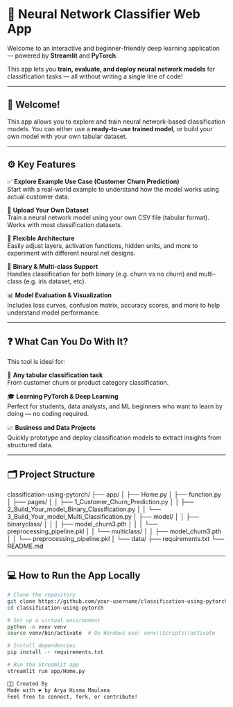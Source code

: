 # 🧠 Neural Network Classifier Web App

Welcome to an interactive and beginner-friendly deep learning application — powered by **Streamlit** and **PyTorch**.

This app lets you **train, evaluate, and deploy neural network models** for classification tasks — all without writing a single line of code!

---

## 👋 Welcome!

This app allows you to explore and train neural network-based classification models. You can either use a **ready-to-use trained model**, or build your own model with your own tabular dataset.

---

## ⚙️ Key Features

✅ **Explore Example Use Case (Customer Churn Prediction)**  
Start with a real-world example to understand how the model works using actual customer data.

📁 **Upload Your Own Dataset**  
Train a neural network model using your own CSV file (tabular format). Works with most classification datasets.

🧠 **Flexible Architecture**  
Easily adjust layers, activation functions, hidden units, and more to experiment with different neural net designs.

🔄 **Binary & Multi-class Support**  
Handles classification for both binary (e.g. churn vs no churn) and multi-class (e.g. iris dataset, etc).

📊 **Model Evaluation & Visualization**  
Includes loss curves, confusion matrix, accuracy scores, and more to help understand model performance.

---

## ❓ What Can You Do With It?

This tool is ideal for:

🧪 **Any tabular classification task**  
From customer churn or product category classification.

🎓 **Learning PyTorch & Deep Learning**  
Perfect for students, data analysts, and ML beginners who want to learn by doing — no coding required.

📈 **Business and Data Projects**  
Quickly prototype and deploy classification models to extract insights from structured data.

---

## 🗂 Project Structure

classification-using-pytorch/
├── app/
│   ├── Home.py
│   ├── function.py
│   ├── pages/
│   │   ├── 1_Customer_Churn_Prediction.py
│   │   ├── 2_Build_Your_model_Binary_Classification.py
│   │   └── 3_Build_Your_model_Multi_Classification.py
│   ├── model/
│   │   ├── binaryclass/
│   │   │   ├── model_churn3.pth
│   │   │   └── preprocessing_pipeline.pkl
│   │   └── multiclass/
│   │       ├── model_churn3.pth
│   │       └── preprocessing_pipeline.pkl
│   └── data/
├── requirements.txt
└── README.md

---

## 💻 How to Run the App Locally

```bash
# Clone the repository
git clone https://github.com/your-username/classification-using-pytorch.git
cd classification-using-pytorch

# Set up a virtual environment
python -m venv venv
source venv/bin/activate  # On Windows use: venv\\Scripts\\activate

# Install dependencies
pip install -r requirements.txt

# Run the Streamlit app
streamlit run app/Home.py

👨‍💻 Created By
Made with ❤️ by Arya Hisma Maulana
Feel free to connect, fork, or contribute!